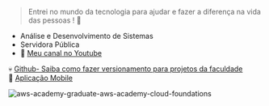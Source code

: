 
> Entrei no mundo da tecnologia para ajudar e fazer a diferença na vida das pessoas ! 💜</p>
- Análise e Desenvolvimento de Sistemas <br/>
- Servidora Pública
- 🌱 <a target="_blank" href="https://www.youtube.com/watch?v=OcDCOY1sBdU&list=PLa8Ye6pwKJV9WhFgOepeGmON4h8UozYl0">Meu canal no Youtube</a></br>

💀 <a target="_blank" href="https://www.youtube.com/watch?v=EZM2rXe92bs&list=PLa8Ye6pwKJV9WhFgOepeGmON4h8UozYl0&index=2&ab_channel=J%C3%A9ssicaAquiles">Github- Saiba como fazer versionamento para projetos da faculdade</a></br>
📱 <a target="_blank" href="https://www.youtube.com/watch?v=UXKC7nc4i60&list=PLa8Ye6pwKJV88ZdeQ6G1hvyJi3lvv83M3&ab_channel=J%C3%A9ssicaAquiles">Aplicação Mobile </a></br>

![aws-academy-graduate-aws-academy-cloud-foundations](https://github.com/JEZIGA01/jeziga01/assets/73039194/4b484b43-1e90-4e55-b8db-9085dff8a2a7)
